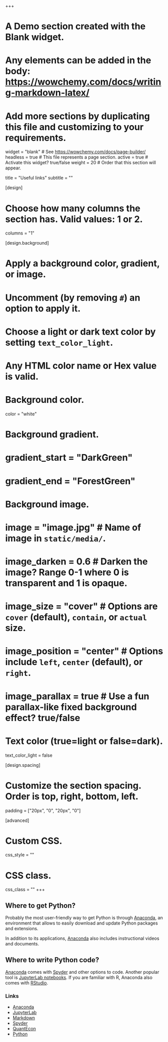 +++
# A Demo section created with the Blank widget.
# Any elements can be added in the body: https://wowchemy.com/docs/writing-markdown-latex/
# Add more sections by duplicating this file and customizing to your requirements.

widget = "blank"  # See https://wowchemy.com/docs/page-builder/
headless = true  # This file represents a page section.
active = true  # Activate this widget? true/false
weight = 20  # Order that this section will appear.

title = "Useful links"
subtitle = ""

[design]
  # Choose how many columns the section has. Valid values: 1 or 2.
  columns = "1"

[design.background]
  # Apply a background color, gradient, or image.
  #   Uncomment (by removing `#`) an option to apply it.
  #   Choose a light or dark text color by setting `text_color_light`.
  #   Any HTML color name or Hex value is valid.

  # Background color.
   color = "white"
  
  # Background gradient.
  # gradient_start = "DarkGreen"
  # gradient_end = "ForestGreen"
  
  # Background image.
  # image = "image.jpg"  # Name of image in `static/media/`.
  # image_darken = 0.6  # Darken the image? Range 0-1 where 0 is transparent and 1 is opaque.
  # image_size = "cover"  #  Options are `cover` (default), `contain`, or `actual` size.
  # image_position = "center"  # Options include `left`, `center` (default), or `right`.
  # image_parallax = true  # Use a fun parallax-like fixed background effect? true/false
  
  # Text color (true=light or false=dark).
  text_color_light = false

[design.spacing]
  # Customize the section spacing. Order is top, right, bottom, left.
  padding = ["20px", "0", "20px", "0"]

[advanced]
 # Custom CSS. 
 css_style = ""
 
 # CSS class.
 css_class = ""
+++

## Where to get Python?

Probably the most user-friendly way to get Python is through [Anaconda](https://anaconda.org/), an environment that allows to easily download and update Python packages and extensions.

In addition to its applications, [Anaconda](https://anaconda.org/) also includes instructional videos and documents.

## Where to write Python code?

[Anaconda](https://anaconda.org/) comes with [Spyder](https://www.spyder-ide.org/) and other options to code. Another popular tool is [JupyterLab notebooks](https://jupyter.org/). If you are familiar with R, Anaconda also comes with [RStudio](https://rstudio.com/).

### Links
* [Anaconda](https://anaconda.org/)
* [JupyterLab](https://jupyter.org/)
* [Markdown](https://daringfireball.net/projects/markdown/)
* [Spyder](https://www.spyder-ide.org/)
* [QuantEcon](https://quantecon.org/)
* [Python](https://www.python.org/)




<!-- HYPERLINKS TO JUPYTER NOTEBOOKS -->
[01]: <https://nbviewer.jupyter.org/github/ncachanosky/Macroeconomics-with-Python/blob/master/Jupyter%20Notebooks/Labor%20Market.ipynb>

[02]: <https://nbviewer.jupyter.org/github/ncachanosky/Macroeconomics-with-Python/blob/master/Jupyter%20Notebooks/IS-LM%20Model.ipynb>

[03]: <https://nbviewer.jupyter.org/github/ncachanosky/Macroeconomics-with-Python/blob/master/Jupyter%20Notebooks/AD-AS%20Model.ipynb>

[04]: <https://nbviewer.jupyter.org/github/ncachanosky/Macroeconomics-with-Python/blob/master/Jupyter%20Notebooks/Solow%20Model.ipynb>

[05]: <https://nbviewer.jupyter.org/github/ncachanosky/Macroeconomics-with-Python/blob/master/Jupyter%20Notebooks/R%26D%20Growth%20Model.ipynb>

[06]: <https://nbviewer.jupyter.org/github/ncachanosky/Macroeconomics-with-Python/blob/master/Jupyter%20Notebooks/A%20Simple%20Ramsey%20Model.ipynb>